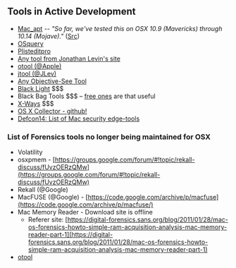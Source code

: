## Tools in Active Development

- [Mac_apt](https://github.com/ydkhatri/mac_apt) -- *"So far, we've tested this on OSX 10.9 (Mavericks) through 10.14 (Mojave)."* ([Src](https://github.com/ydkhatri/mac_apt/wiki))
- [OSquery](https://github.com/osquery/osquery)
- [Plisteditpro](https://www.fatcatsoftware.com/plisteditpro/) 
- [Any tool from Jonathan Levin's site](newosxbook.com/tools)
- [otool (@Apple)](https://www.unix.com/man-page/osx/1/otool/)
- [jtool (@JLev)](http://www.newosxbook.com/tools/jtool.html)
- [Any Objective-See Tool](https://objective-see.com/products.html)
- [Black Light](https://www.blackbagtech.com/products/blacklight/) $$$
- Black Bag Tools $$$ – [free ones](https://www.blackbagtech.com/resources/free-tools/) are that useful
- [X-Ways](https://www.x-ways.net/) $$$
- [OS X Collector - github!](https://github.com/Yelp/osxcollector)
- [Defcon14: List of Mac security edge-tools](https://www.defcon.org/images/defcon-14/dc-14-presentations/DC-14-Edge-Security.pdf)



### List of Forensics tools no longer being maintained for OSX

* Volatility
* osxpmem - [https://groups.google.com/forum/#!topic/rekall-discuss/fUvzOERzQMw](https://groups.google.com/forum/#!topic/rekall-discuss/fUvzOERzQMw)
* Rekall (@Google)  
* MacFUSE (@Google) - [https://code.google.com/archive/p/macfuse](https://code.google.com/archive/p/macfuse/)
* Mac Memory Reader - Download site is offline
  * Referer site: [https://digital-forensics.sans.org/blog/2011/01/28/mac-os-forensics-howto-simple-ram-acquisition-analysis-mac-memory-reader-part-1](https://digital-forensics.sans.org/blog/2011/01/28/mac-os-forensics-howto-simple-ram-acquisition-analysis-mac-memory-reader-part-1)
* [otool](https://github.com/gdbinit/otool-ng)

